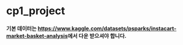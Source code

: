 # cp1_project

#### 기본 데이터는 <https://www.kaggle.com/datasets/psparks/instacart-market-basket-analysis>에서 다운 받으셔야 합니다.
